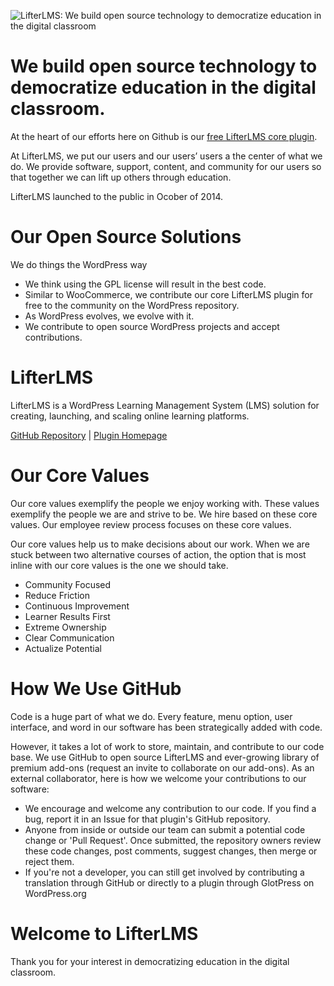 ![LifterLMS: We build open source technology to democratize education in the digital classroom](https://github.com/gocodebox/.github/blob/trunk/profile/gocodebox-github-readme-banner.png)

# We build open source technology to democratize education in the digital classroom.

At the heart of our efforts here on Github is our [free LifterLMS core plugin](https://github.com/gocodebox/lifterlms).

At LifterLMS, we put our users and our users’ users a the center of what we do. We provide software, support, content, and community for our users so that together we can lift up others through education. 

LifterLMS launched to the public in Ocober of 2014.

# Our Open Source Solutions

We do things the WordPress way

- We think using the GPL license will result in the best code.
- Similar to WooCommerce, we contribute our core LifterLMS plugin for free to the community on the WordPress repository.
- As WordPress evolves, we evolve with it.
- We contribute to open source WordPress projects and accept contributions.

# LifterLMS

LifterLMS is a WordPress Learning Management System (LMS) solution for creating, launching, and scaling online learning platforms.

[GitHub Repository](https://github.com/gocodebox/lifterlms) | [Plugin Homepage](https://lifterlms.com/?utm_source=GitHub&utm_medium=organization-readme&utm_campaign=Readme%20to%20Sale)

# Our Core Values

Our core values exemplify the people we enjoy working with. These values exemplify the people we are and strive to be. We hire based on these core values. Our employee review process focuses on these core values.

Our core values help us to make decisions about our work. When we are stuck between two alternative courses of action, the option that is most inline with our core values is the one we should take.

- Community Focused
- Reduce Friction
- Continuous Improvement
- Learner Results First
- Extreme Ownership
- Clear Communication
- Actualize Potential

# How We Use GitHub
Code is a huge part of what we do. Every feature, menu option, user interface, and word in our software has been strategically added with code.

However, it takes a lot of work to store, maintain, and contribute to our code base. We use GitHub to open source LifterLMS and ever-growing library of premium add-ons (request an invite to collaborate on our add-ons). As an external collaborator, here is how we welcome your contributions to our software:

- We encourage and welcome any contribution to our code. If you find a bug, report it in an Issue for that plugin's GitHub repository.
- Anyone from inside or outside our team can submit a potential code change or 'Pull Request'. Once submitted, the repository owners review these code changes, post comments, suggest changes, then merge or reject them.
- If you're not a developer, you can still get involved by contributing a translation through GitHub or directly to a plugin through GlotPress on WordPress.org

# Welcome to LifterLMS
Thank you for your interest in democratizing education in the digital classroom. 
